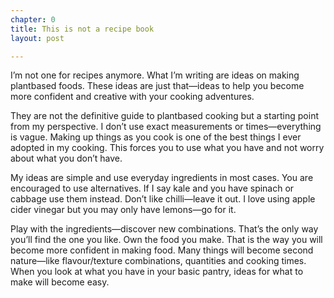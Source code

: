 ```yaml
---
chapter: 0
title: This is not a recipe book
layout: post

---
```

I’m not one for recipes anymore. What I’m writing are ideas on making plantbased foods. These ideas are just that—ideas to help you become more confident and creative with your cooking adventures.

They are not the definitive guide to plantbased cooking but a starting point from my perspective. I don’t use exact measurements or times—everything is vague. Making up things as you cook is one of the best things I ever adopted in my cooking. This forces you to use what you have and not worry about what you don’t have.

My ideas are simple and use everyday ingredients in most cases. You are encouraged to use alternatives. If I say kale and you have spinach or cabbage use them instead. Don’t like chilli—leave it out. I love using apple cider vinegar but you may only have lemons—go for it.

Play with the ingredients—discover new combinations. That’s the only way you’ll find the one you like. Own the food you make. That is the way you will become more confident in making food. Many things will become second nature—like flavour/texture combinations, quantities and cooking times. When you look at what you have in your basic pantry, ideas for what to make will become easy.